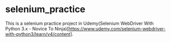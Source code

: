 # selenium_practice
This is a selenium practice project in Udemy(Selenium WebDriver With Python 3.x - Novice To Ninja)[https://www.udemy.com/selenium-webdriver-with-python3/learn/v4/content].
